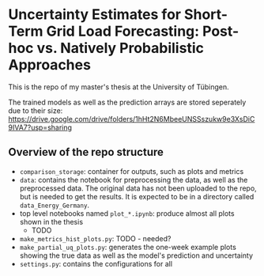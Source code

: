 # Uncertainty Estimates for Short-Term Grid Load Forecasting: Post-hoc vs. Natively Probabilistic Approaches

This is the repo of my master's thesis at the University of Tübingen.

The trained models as well as the prediction arrays are stored seperately due to their size:
https://drive.google.com/drive/folders/1hHt2N6MbeeUNSSszukw9e3XsDiC9IVA7?usp=sharing


## Overview of the repo structure

[//]: # (todo: goal-level view rather than repo-level view? )

- `comparison_storage`: container for outputs, such as plots and metrics
- `data`: contains the notebook for preprocessing the data, as well as the preprocessed data. The original data has not 
          been uploaded to the repo, but is needed to get the results. It is expected to be in a directory called
          `data_Energy_Germany`.
- top level notebooks named `plot_*.ipynb`: produce almost all plots shown in the thesis
  - TODO
- `make_metrics_hist_plots.py`: TODO - needed?
- `make_partial_uq_plots.py`: generates the one-week example plots showing the true data as well as the model's
                              prediction and uncertainty
- `settings.py`: contains the configurations for all 
